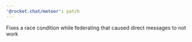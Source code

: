 ```yaml
---
'@rocket.chat/meteor': patch
---
```


Fixes a race condition while federating that caused direct messages to not work
